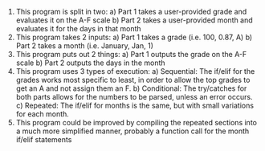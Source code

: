 1. This program is split in two: a) Part 1 takes a user-provided grade and evaluates it on the A-F scale b) Part 2 takes a user-provided month and evaluates it for the days in that month
2. This program takes 2 inputs: a) Part 1 takes a grade (i.e. 100, 0.87, A) b) Part 2 takes a month (i.e. January, Jan, 1)
3. This program puts out 2 things: a) Part 1 outputs the grade on the A-F scale b) Part 2 outputs the days in the month
4. This program uses 3 types of execution: a) Sequential: The if/elif for the grades works most specific to least, in order to allow the top grades to get an A and not assign them an F. b) Conditional: The try/catches for both parts allows for the numbers to be parsed, unless an error occurs. c) Repeated: The if/elif for months is the same, but with small variations for each month.
5. This program could be improved by compiling the repeated sections into a much more simplified manner, probably a function call for the month if/elif statements
